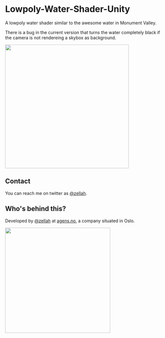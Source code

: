 # Lowpoly-Water-Shader-Unity

A lowpoly water shader similar to the awesome water in Monument Valley.

There is a bug in the current version that turns the water completely black if the camera is not rendereing a skybox as background.  
 
<img src="/1.gif?raw=true" width="400"/>

## Contact

You can reach me on twitter as [@zellah](https://twitter.com/zellah).

## Who's behind this?

Developed by [@zellah](https://twitter.com/zellah) at [agens.no](http://agens.no/), a company situated in Oslo.

[<img src="http://static.agens.no/images/agens_logo_w_slogan_avenir_medium.png" width="340" />](http://agens.no/)
